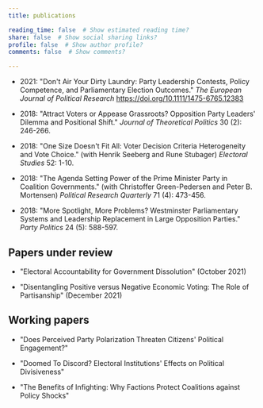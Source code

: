 ```yaml
---
title: publications

reading_time: false  # Show estimated reading time?
share: false  # Show social sharing links?
profile: false  # Show author profile?
comments: false  # Show comments?

---
```


- 2021: "Don't Air Your Dirty Laundry: Party Leadership Contests, Policy Competence, and Parliamentary
Election Outcomes." *The European Journal of Political Research* https://doi.org/10.1111/1475-6765.12383

- 2018: "Attract Voters or Appease Grassroots? Opposition Party Leaders' Dilemma and Positional
Shift." *Journal of Theoretical Politics* 30 (2): 246-266.

- 2018: "One Size Doesn't Fit All: Voter Decision Criteria Heterogeneity and Vote Choice." (with
Henrik Seeberg and Rune Stubager) *Electoral Studies* 52: 1-10.

- 2018: "The Agenda Setting Power of the Prime Minister Party in Coalition Governments." (with
Christoffer Green-Pedersen and Peter B. Mortensen) *Political Research Quarterly* 71 (4): 473-456.

- 2018: "More Spotlight, More Problems? Westminster Parliamentary Systems and Leadership Replacement
in Large Opposition Parties." *Party Politics* 24 (5): 588-597.

## Papers under review

- "Electoral Accountability for Government Dissolution" (October 2021)

- "Disentangling Positive versus Negative Economic Voting: The Role of Partisanship" (December 2021)

## Working papers

- "Does Perceived Party Polarization Threaten Citizens' Political Engagement?"

- "Doomed To Discord? Electoral Institutions' Effects on Political Divisiveness"

- "The Benefits of Infighting: Why Factions Protect Coalitions against Policy Shocks"
